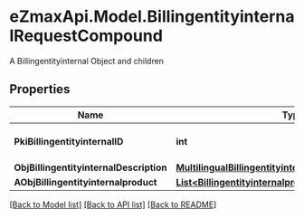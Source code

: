 # eZmaxApi.Model.BillingentityinternalRequestCompound
A Billingentityinternal Object and children

## Properties

Name | Type | Description | Notes
------------ | ------------- | ------------- | -------------
**PkiBillingentityinternalID** | **int** | The unique ID of the Billingentityinternal. | [optional] 
**ObjBillingentityinternalDescription** | [**MultilingualBillingentityinternalDescription**](MultilingualBillingentityinternalDescription.md) |  | 
**AObjBillingentityinternalproduct** | [**List&lt;BillingentityinternalproductRequestCompound&gt;**](BillingentityinternalproductRequestCompound.md) |  | 

[[Back to Model list]](../README.md#documentation-for-models) [[Back to API list]](../README.md#documentation-for-api-endpoints) [[Back to README]](../README.md)

